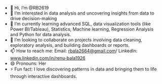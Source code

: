 - 👋 Hi, I’m @RB2619
- 👀 I’m interested in data analysis and uncovering insights from data to drive decision-making
- 🌱 I’m currently learning advanced SQL, data visualization tools (like Power BI/Tableau), Statistics, Machine learning, Regression Analysis and Python for data analysis.
- 💞️ I’m looking to collaborate on projects involving data cleaning, exploratory analysis, and building dashboards or reports.
- 📫 How to reach me: Email: rbala2664@gmail.com/ LinkedIn: www.linkedin.com/in/renu-bala1926
- 😄 Pronouns: Her
- ⚡ Fun fact:  I love discovering patterns in data and bringing them to life through interactive dashboards.

<!---
RB2619/RB2619 is a ✨ special ✨ repository because its `README.md` (this file) appears on your GitHub profile.
You can click the Preview link to take a look at your changes.
--->
